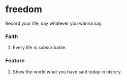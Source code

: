 # freedom
Record your life, say whatever you wanna say.

### Faith
1. Every life is subscribable.

### Feature
1. Show the world what you have said today in history.
